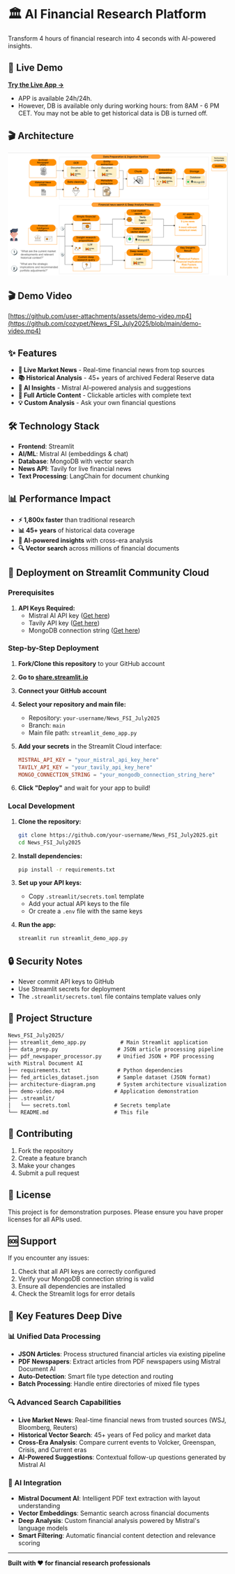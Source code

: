 # 🏛️ AI Financial Research Platform

Transform 4 hours of financial research into 4 seconds with AI-powered insights.

## 🚀 Live Demo

[**Try the Live App →**](https://hanheloir.streamlit.app) 
- APP is available 24h/24h.
- However, DB is available only during working hours: from 8AM - 6 PM CET. You may not be able to get historical data is DB is turned off.

## 🎬 Architecture
![Architecture Diagram](architecture-diagram.png)


## 🎬 Demo Video

[https://github.com/user-attachments/assets/demo-video.mp4](https://github.com/cozypet/News_FSI_July2025/blob/main/demo-video.mp4)

## ✨ Features

- **🔴 Live Market News** - Real-time financial news from top sources
- **📚 Historical Analysis** - 45+ years of archived Federal Reserve data
- **🤖 AI Insights** - Mistral AI-powered analysis and suggestions  
- **📄 Full Article Content** - Clickable articles with complete text
- **💡 Custom Analysis** - Ask your own financial questions

## 🛠️ Technology Stack

- **Frontend**: Streamlit
- **AI/ML**: Mistral AI (embeddings & chat)
- **Database**: MongoDB with vector search
- **News API**: Tavily for live financial news
- **Text Processing**: LangChain for document chunking

## 📊 Performance Impact

- **⚡ 1,800x faster** than traditional research
- **📊 45+ years** of historical data coverage
- **🎯 AI-powered insights** with cross-era analysis
- **🔍 Vector search** across millions of financial documents

## 🚀 Deployment on Streamlit Community Cloud

### Prerequisites

1. **API Keys Required:**
   - Mistral AI API key ([Get here](https://console.mistral.ai/))
   - Tavily API key ([Get here](https://tavily.com/))
   - MongoDB connection string ([Get here](https://www.mongodb.com/))

### Step-by-Step Deployment

1. **Fork/Clone this repository** to your GitHub account

2. **Go to [share.streamlit.io](https://share.streamlit.io)**

3. **Connect your GitHub account**

4. **Select your repository and main file:**
   - Repository: `your-username/News_FSI_July2025`
   - Branch: `main`
   - Main file path: `streamlit_demo_app.py`

5. **Add your secrets** in the Streamlit Cloud interface:
   ```toml
   MISTRAL_API_KEY = "your_mistral_api_key_here"
   TAVILY_API_KEY = "your_tavily_api_key_here"
   MONGO_CONNECTION_STRING = "your_mongodb_connection_string_here"
   ```

6. **Click "Deploy"** and wait for your app to build!

### Local Development

1. **Clone the repository:**
   ```bash
   git clone https://github.com/your-username/News_FSI_July2025.git
   cd News_FSI_July2025
   ```

2. **Install dependencies:**
   ```bash
   pip install -r requirements.txt
   ```

3. **Set up your API keys:**
   - Copy `.streamlit/secrets.toml` template
   - Add your actual API keys to the file
   - Or create a `.env` file with the same keys

4. **Run the app:**
   ```bash
   streamlit run streamlit_demo_app.py
   ```

## 🔒 Security Notes

- Never commit API keys to GitHub
- Use Streamlit secrets for deployment
- The `.streamlit/secrets.toml` file contains template values only

## 📁 Project Structure

```
News_FSI_July2025/
├── streamlit_demo_app.py           # Main Streamlit application
├── data_prep.py                   # JSON article processing pipeline
├── pdf_newspaper_processor.py     # Unified JSON + PDF processing with Mistral Document AI
├── requirements.txt               # Python dependencies
├── fed_articles_dataset.json      # Sample dataset (JSON format)
├── architecture-diagram.png       # System architecture visualization
├── demo-video.mp4                # Application demonstration
├── .streamlit/
│   └── secrets.toml              # Secrets template
└── README.md                     # This file
```

## 🤝 Contributing

1. Fork the repository
2. Create a feature branch
3. Make your changes
4. Submit a pull request

## 📄 License

This project is for demonstration purposes. Please ensure you have proper licenses for all APIs used.

## 🆘 Support

If you encounter any issues:
1. Check that all API keys are correctly configured
2. Verify your MongoDB connection string is valid
3. Ensure all dependencies are installed
4. Check the Streamlit logs for error details

## 🎯 Key Features Deep Dive

### **📊 Unified Data Processing**
- **JSON Articles**: Process structured financial articles via existing pipeline
- **PDF Newspapers**: Extract articles from PDF newspapers using Mistral Document AI
- **Auto-Detection**: Smart file type detection and routing
- **Batch Processing**: Handle entire directories of mixed file types

### **🔍 Advanced Search Capabilities**  
- **Live Market News**: Real-time financial news from trusted sources (WSJ, Bloomberg, Reuters)
- **Historical Vector Search**: 45+ years of Fed policy and market data
- **Cross-Era Analysis**: Compare current events to Volcker, Greenspan, Crisis, and Current eras
- **AI-Powered Suggestions**: Contextual follow-up questions generated by Mistral AI

### **🤖 AI Integration**
- **Mistral Document AI**: Intelligent PDF text extraction with layout understanding
- **Vector Embeddings**: Semantic search across financial documents
- **Deep Analysis**: Custom financial analysis powered by Mistral's language models
- **Smart Filtering**: Automatic financial content detection and relevance scoring

---

**Built with ❤️ for financial research professionals**
